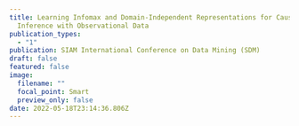 ```yaml
---
title: Learning Infomax and Domain-Independent Representations for Causal Effect
  Inference with Observational Data
publication_types:
  - "1"
publication: SIAM International Conference on Data Mining (SDM)
draft: false
featured: false
image:
  filename: ""
  focal_point: Smart
  preview_only: false
date: 2022-05-18T23:14:36.806Z
---
```

